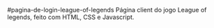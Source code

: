 #pagina-de-login-league-of-legends
Página client do jogo League of legends, feito com HTML, CSS e Javascript.

